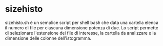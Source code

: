# sizehisto
sizehisto.sh è un semplice script per shell bash che data una cartella elenca il numero di file per ciascuna dimensione potenza di due. Lo script permette di selezionare l'estensione dei file di interesse, la cartella da analizzare e la dimensione delle colonne dell'istogramma.

